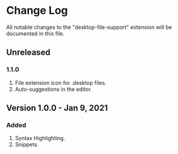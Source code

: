 # Change Log

All notable changes to the "desktop-file-support" extension will be documented in this file.

## Unreleased

### 1.1.0

1. File extension icon for .desktop files.
2. Auto-suggestions in the editor.

## Version 1.0.0 - Jan 9, 2021

### Added

1. Syntax Highlighting.
2. Snippets.
